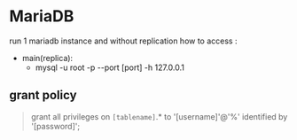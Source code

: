 # MariaDB 
run 1 mariadb instance and without replication
how to access :
* main(replica):
  * mysql -u root -p --port [port] -h 127.0.0.1


## grant policy
> grant all privileges on `[tablename]`.* to '[username]'@'%' identified by '[password]';
